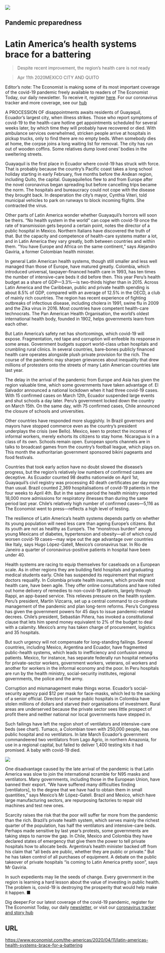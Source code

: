![](./images/20200411_AMP003_1.jpg)

## Pandemic preparedness

# Latin America’s health systems brace for a battering

> Despite recent improvement, the region’s health care is not ready

> Apr 11th 2020MEXICO CITY AND QUITO

Editor’s note: The Economist is making some of its most important coverage of the covid-19 pandemic freely available to readers of The Economist Today, our daily newsletter. To receive it, register [here](https://www.economist.com//newslettersignup). For our coronavirus tracker and more coverage, see our [hub](https://www.economist.com//coronavirus)

A  PROCESSION OF disappointments awaits residents of Guayaquil, Ecuador’s largest city, when illness strikes. Those who report symptoms of covid-19 to the health-care hotline get appointments scheduled for several weeks later, by which time they will probably have recovered or died. With ambulance services overwhelmed, stricken people arrive at hospitals in pickup trucks, only to find there are no empty beds. When somebody dies at home, the corpse joins a long waiting list for removal. The city has run out of wooden coffins. Some relatives dump loved ones’ bodies in the sweltering streets.

Guayaquil is the first place in Ecuador where covid-19 has struck with force. That is probably because the country’s Pacific coast takes a long school holiday starting in early February, five months before the Andean region, including Quito, the capital. Guayaquileños flew to and from Europe after the novel coronavirus began spreading but before cancelling trips became the norm. The hospitals and bureaucracy could not cope with the disease they brought back. In desperation the city’s mayor, Cynthia Viteri, told municipal vehicles to park on runways to block incoming flights. She contracted the virus.

Other parts of Latin America wonder whether Guayaquil’s horrors will soon be theirs. “No health system in the world” can cope with covid-19 once the rate of transmission gets beyond a certain point, notes the director of a public hospital in Mexico. Northern Italians have discovered the truth of that. But the capacity and competence of health-care systems matter a lot, and in Latin America they vary greatly, both between countries and within them. “You have Europe and Africa on the same continent,” says Alejandro Gaviria, a former Colombian health minister.

In general Latin American health systems, though still smaller and less well managed than those of Europe, have matured greatly. Colombia, which introduced universal, taxpayer-financed health care in 1993, has ten times the number of intensive-care beds it did before then. This year Peru’s health budget as a share of GDP—3.3%—is two-thirds higher than in 2015. Across Latin America and the Caribbean, public and private health spending is about 8.5% of GDP, compared with an average of 12.5% in the OECD, a club of mainly rich countries. The region has recent experience of fighting outbreaks of infectious disease, including cholera in 1991, swine flu in 2009 and the Zika virus in 2016. Most countries have competent health-care technocrats. The Pan American Health Organisation, the world’s oldest international health body, founded in 1902, helps governments learn from each other.

But Latin America’s safety net has shortcomings, which covid-19 will expose. Fragmentation, red tape and corruption will enfeeble its response in some areas. Government budgets support world-class urban hospitals and crumbling rural clinics. In several countries, bare-bones publicly financed health care operates alongside plush private provision for the rich. The course of the pandemic may sharpen grievances about inequality that drew millions of protesters onto the streets of many Latin American countries late last year.

The delay in the arrival of the pandemic from Europe and Asia has given the region valuable time, which some governments have taken advantage of. El Salvador announced a national lockdown when it had three covid-19 cases. With 15 confirmed cases on March 12th, Ecuador suspended large events and shut schools a day later. Peru’s government locked down the country on March 15th. On the same day, with 75 confirmed cases, Chile announced the closure of schools and universities.

Other countries have responded more sluggishly. In Brazil governors and mayors have stopped commerce even as the country’s president underplays the crisis (see Bello). Mexico, keen to protect the incomes of informal workers, merely exhorts its citizens to stay home. Nicaragua is in a class of its own. Schools remain open. European sports channels are in talks to broadcast games from the country’s football league, which plays on. This month the authoritarian government sponsored bikini pageants and food festivals.

Countries that took early action have no doubt slowed the disease’s progress, but the region’s relatively low numbers of confirmed cases are deceptive. As Ecuador counted 98 deaths nationwide on April 1st, Guayaquil’s civil registry was processing 40 death certificates per day more than usual. Brazil counted 2,369 hospitalisations of covid-19 patients in the four weeks to April 4th. But in the same period the health ministry reported 18,000 more admissions for respiratory illnesses than during the same period last year. Chile’s relatively high number of confirmed cases—5,116 as The Economist went to press—reflects a high level of testing.

The resilience of Latin America’s health systems depends partly on whether its young population will need less care than ageing Europe’s citizens. But its youth are not as healthy as Europe’s. The “monstrous burden” among young Mexicans of diabetes, hypertension and obesity—all of which could worsen covid-19 cases—may wipe out the age advantage over countries like Italy, says Hugo López-Gatell, Mexico’s coronavirus tsar. In Rio de Janeiro a quarter of coronavirus-positive patients in hospital have been under 40.

Health systems are racing to equip themselves for caseloads on a European scale. As in other regions they are building field hospitals and graduating medical students early. Chile has suspended its requirement that migrant doctors requalify. In Colombia private health insurers, which provide most health care, have been agile. They offer online consultations and have rolled out home delivery of remedies to non-covid-19 patients, largely through Rappi, an app-based service. This relieves pressure on the health system. Peru’s president, Martín Vizcarra, set up a central command to co-ordinate management of the pandemic and plan long-term reforms. Peru’s Congress has given the government powers for 45 days to issue pandemic-related decrees. Chile’s president, Sebastián Piñera, has invoked a constitutional clause that lets him spend money equivalent to 2% of the budget to deal with a calamity. Mexico’s army has taken charge of procurement, logistics and 35 hospitals.

 But such urgency will not compensate for long-standing failings. Several countries, including Mexico, Argentina and Ecuador, have fragmented public-health systems, which leads to inefficiency and confusion among patients. Mexico, for instance, has separate federally run hospital networks for private-sector workers, government workers, veterans, oil workers and another for workers in the informal economy and the poor. In Peru hospitals are run by the health ministry, social-security institutes, regional governments, the police and the army.

Corruption and mismanagement make things worse. Ecuador’s social-security agency paid $12 per mask for face-masks, which led to the sacking of a senior official. Directors of some public hospitals in Colombia have stolen millions of dollars and starved their organisations of investment. Rural areas are underserved because the private sector sees little prospect of profit there and neither national nor local governments have stepped in.

Such failings have left the region short of ventilators and intensive-care beds (see chart). Tumaco, a Colombian town with 250,000 people, has one public hospital and no ventilators. In late March Ecuador’s government commandeered two ventilators from Lago Agrio, in northern Amazonia, for use in a regional capital, but failed to deliver 1,400 testing kits it had promised. A baby with covid-19 died.

![](./images/20200411_AMC148_0.png)

One disadvantage caused by the late arrival of the pandemic is that Latin America was slow to join the international scramble for N95 masks and ventilators. Many governments, including those in the European Union, have banned their export. “We have suffered many difficulties finding [ventilators], to the degree that we have had to obtain them in small quantities,” says Mexico’s Mr López-Gatell. Brazil and Mexico, which have large manufacturing sectors, are repurposing factories to repair old machines and test new ones.

Scarcity raises the risk that the poor will suffer far more from the pandemic than the rich. Brazil’s private health system, which serves mainly the richest quarter of the population, has half the ventilators and intensive-care beds. Perhaps made sensitive by last year’s protests, some governments are taking steps to narrow the gap. In Chile, Mexico and Colombia they have declared states of emergency that give them the power to tell private hospitals how to allocate beds. Argentina’s health minister backed off from his claim that “all beds are public, whether they are public or private.” But he has taken control of all purchases of equipment. A debate on the public takeover of private hospitals “is coming to Latin America pretty soon”, says Mr Gaviria.

In such expedients may lie the seeds of change. Every government in the region is learning a hard lesson about the value of investing in public health. The problem is, covid-19 is destroying the prosperity that would help make it happen. ■

Dig deeper:For our latest coverage of the covid-19 pandemic, register for The Economist Today, our daily [newsletter](https://www.economist.com//newslettersignup), or visit our [coronavirus tracker and story hub](https://www.economist.com//coronavirus)

## URL

https://www.economist.com/the-americas/2020/04/11/latin-americas-health-systems-brace-for-a-battering
